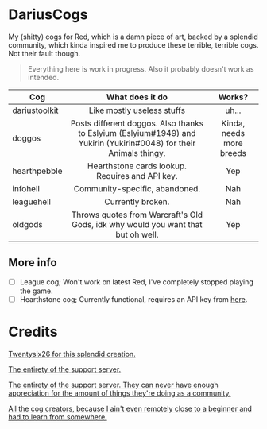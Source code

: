 DariusCogs
======
My (shitty) cogs for Red, which is a damn piece of art, backed by a splendid community, which kinda inspired me to produce these terrible, terrible cogs. Not their fault though.
> Everything here is work in progress. Also it probably doesn't work as intended. 

| Cog           | What does it do        | Works? |
| ------------- |:----------------------:| :-----:|
| dariustoolkit | Like mostly useless stuffs | uh... |
| doggos        | Posts different doggos. Also thanks to Eslyium (Eslyium#1949) and Yukirin (Yukirin#0048) for their Animals thingy. |  Kinda, needs more breeds |
| hearthpebble | Hearthstone cards lookup. Requires and API key. | Yep |
| infohell | Community-specific, abandoned. | Nah |
| leaguehell | Currently broken. | Nah |
| oldgods | Throws quotes from Warcraft's Old Gods, idk why would you want that but oh well. | Yep |


More info
-----
- [ ] League cog; Won't work on latest Red, I've completely stopped playing the game.
- [ ] Hearthstone cog; Currently functional, requires an API key from [here](https://rapidapi.com/omgvamp/api/hearthstone).

Credits
=======
[Twentysix26 for this splendid creation.](https://github.com/Twentysix26)

[The entirety of the support server.](https://discord.gg/GET4DVk)

[The entirety of the support server. They can never have enough appreciation for the amount of things they're doing as a community.](https://discord.gg/GET4DVk)

[All the cog creators, because I ain't even remotely close to a beginner and had to learn from somewhere.](https://github.com/Cog-Creators)
